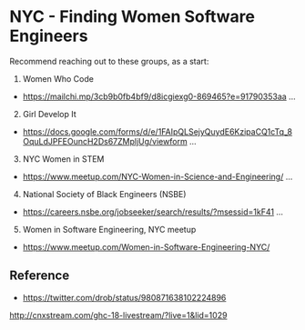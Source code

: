 # NYC - Finding Women Software Engineers

Recommend reaching out to these groups, as a start:  
1) Women Who Code  
- https://mailchi.mp/3cb9b0fb4bf9/d8icgiexg0-869465?e=91790353aa …

2) Girl Develop It
- https://docs.google.com/forms/d/e/1FAIpQLSejyQuydE6KzipaCQ1cTq_8OquLdJPFEOuncH2Ds67ZMpljUg/viewform …

3) NYC Women in STEM  
- https://www.meetup.com/NYC-Women-in-Science-and-Engineering/ …

4) National Society of Black Engineers (NSBE)  
- https://careers.nsbe.org/jobseeker/search/results/?msessid=1kF41 …

5) Women in Software Engineering, NYC meetup  
- https://www.meetup.com/Women-in-Software-Engineering-NYC/


## Reference

* https://twitter.com/drob/status/980871638102224896


http://cnxstream.com/ghc-18-livestream/?live=1&lid=1029
